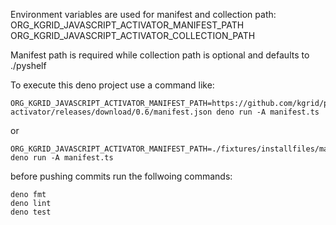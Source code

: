 Environment variables are used for manifest and collection path:
ORG_KGRID_JAVASCRIPT_ACTIVATOR_MANIFEST_PATH
ORG_KGRID_JAVASCRIPT_ACTIVATOR_COLLECTION_PATH

Manifest path is required while collection path is optional and defaults to
./pyshelf

To execute this deno project use a command like:

```
ORG_KGRID_JAVASCRIPT_ACTIVATOR_MANIFEST_PATH=https://github.com/kgrid/python-activator/releases/download/0.6/manifest.json deno run -A manifest.ts
```

or

```
ORG_KGRID_JAVASCRIPT_ACTIVATOR_MANIFEST_PATH=./fixtures/installfiles/manifest.json deno run -A manifest.ts
```

before pushing commits run the follwoing commands:

```
deno fmt
deno lint
deno test
```
